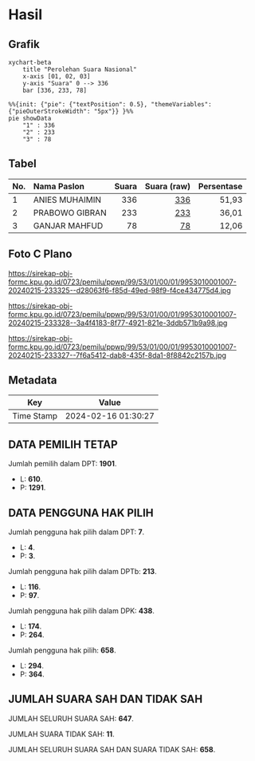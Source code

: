 # Hasil

## Grafik

```mermaid
xychart-beta
    title "Perolehan Suara Nasional"
    x-axis [01, 02, 03]
    y-axis "Suara" 0 --> 336
    bar [336, 233, 78]
```

```mermaid
%%{init: {"pie": {"textPosition": 0.5}, "themeVariables": {"pieOuterStrokeWidth": "5px"}} }%%
pie showData
    "1" : 336
    "2" : 233
    "3" : 78
```

## Tabel

| No. | Nama Paslon    | Suara | Suara (raw) | Persentase |
|:--- |:-------------- | -----:| -----------:| ----------:|
| 1   | ANIES MUHAIMIN | 336   | [336][p-1]  | 51,93      |
| 2   | PRABOWO GIBRAN | 233   | [233][p-2]  | 36,01      |
| 3   | GANJAR MAHFUD  | 78    | [78][p-3]   | 12,06      |


[p-1]: https://github.com/gigit-pemilu/pemilu-2024/blob/main/pilpres/hitung-suara/sub/99-luar-negeri/sub/53-jeddah-arab-saudi/sub/01-jeddah-arab-saudi/sub/0001-jeddah-arab-saudi/sub/007-tps/sub/paslon-1.txt
[p-2]: https://github.com/gigit-pemilu/pemilu-2024/blob/main/pilpres/hitung-suara/sub/99-luar-negeri/sub/53-jeddah-arab-saudi/sub/01-jeddah-arab-saudi/sub/0001-jeddah-arab-saudi/sub/007-tps/sub/paslon-2.txt
[p-3]: https://github.com/gigit-pemilu/pemilu-2024/blob/main/pilpres/hitung-suara/sub/99-luar-negeri/sub/53-jeddah-arab-saudi/sub/01-jeddah-arab-saudi/sub/0001-jeddah-arab-saudi/sub/007-tps/sub/paslon-3.txt

## Foto C Plano

https://sirekap-obj-formc.kpu.go.id/0723/pemilu/ppwp/99/53/01/00/01/9953010001007-20240215-233325--d28063f6-f85d-49ed-98f9-f4ce434775d4.jpg

https://sirekap-obj-formc.kpu.go.id/0723/pemilu/ppwp/99/53/01/00/01/9953010001007-20240215-233328--3a4f4183-8f77-4921-821e-3ddb571b9a98.jpg

https://sirekap-obj-formc.kpu.go.id/0723/pemilu/ppwp/99/53/01/00/01/9953010001007-20240215-233327--7f6a5412-dab8-435f-8da1-8f8842c2157b.jpg


## Metadata

| Key        | Value               |
| ---------- | ------------------- |
| Time Stamp | 2024-02-16 01:30:27 |


## DATA PEMILIH TETAP

Jumlah pemilih dalam DPT: **1901**.
 * L: **610**.
 * P: **1291**.

## DATA PENGGUNA HAK PILIH

Jumlah pengguna hak pilih dalam DPT: **7**.
 * L: **4**.
 * P: **3**.

Jumlah pengguna hak pilih dalam DPTb: **213**.
 * L: **116**.
 * P: **97**.

Jumlah pengguna hak pilih dalam DPK: **438**.
 * L: **174**.
 * P: **264**.

Jumlah pengguna hak pilih: **658**.
 * L: **294**.
 * P: **364**.

## JUMLAH SUARA SAH DAN TIDAK SAH

JUMLAH SELURUH SUARA SAH: **647**.

JUMLAH SUARA TIDAK SAH: **11**.

JUMLAH SELURUH SUARA SAH DAN SUARA TIDAK SAH: **658**.


